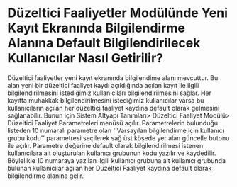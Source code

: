 # Düzeltici Faaliyetler Modülünde Yeni Kayıt Ekranında Bilgilendirme Alanına Default Bilgilendirilecek Kullanıcılar Nasıl Getirilir?

Düzeltici faaliyetler yeni kayıt ekranında bilgilendime alanı mevcuttur. Bu alan yeni bir düzeltici faaliyet kaydı açıldığında açılan kayıt ile ilgili bilgilendirilmesini istediğimiz kullanıcıları bilgilendirilmesini sağlar. Her kayıtta muhakkak bilgilendirilmesini istediğimiz kullanıcılar varsa bu kullanıcıların açılan her düzeltici faaliyet kaydına default olarak gelmesini sağlanabilir. Bunun için Sistem Altyapı Tanımları> Düzeltici Faaliyet Modülü> Düzeltici Faaliyet Parametreleri menüsü açılır. Parametrelerin bulunduğu listeden 10 numaralı parametre olan ''Varsayılan bilgilendirme için kullanıcı grubu kodu'' parametresi seçilerek sağ üst köşede yer alan güncelle butonu ile açılır. Parametre değerine default olarak bilgilendirilmesi istenen kullanıcılara ait oluşturulan kullanıcı grubunun kodu yazılır ve kaydedilir. Böylelikle 10 numaraya yazılan ilgili kullanıcı grubuna ait kullanıcı grubunda bulunan kullanıcılar açılan her Düzeltici Faaliyet  kaydına default olarak bilgilendirme alanına gelir.

